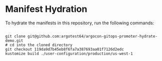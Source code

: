 
# Manifest Hydration

To hydrate the manifests in this repository, run the following commands:

```shell

git clone git@github.com:argotest64/argocon-gitops-promoter-hydrate-demo.git
# cd into the cloned directory
git checkout 119da9d7b45eb8f6fa7a387693aa01f7126d2edc
kustomize build ./user-configuration/production/us-west-1
```